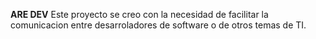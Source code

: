 **ARE DEV**
Este proyecto se creo con la necesidad de facilitar la comunicacion entre desarroladores de software o de otros temas de TI.

